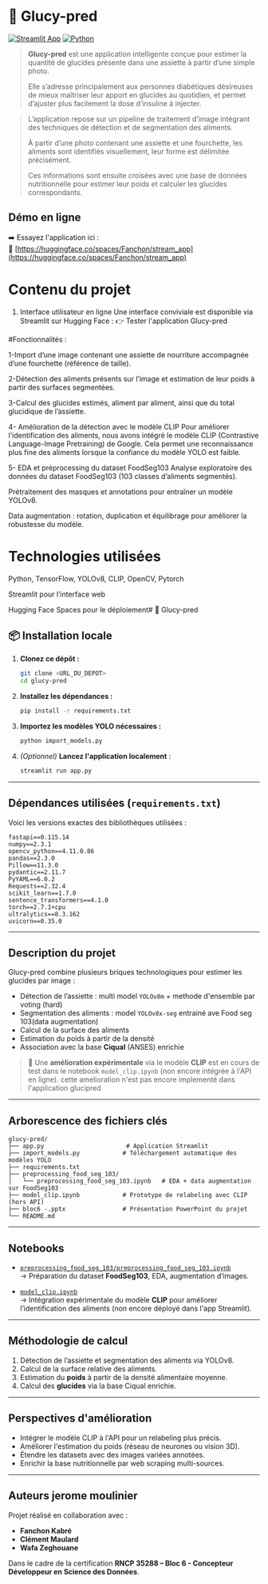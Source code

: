# 🥗 Glucy-pred

[![Streamlit App](https://img.shields.io/badge/Demo-Streamlit-green?logo=streamlit)](https://huggingface.co/spaces/Fanchon/stream_app)
[![Python](https://img.shields.io/badge/Python-3.10+-blue?logo=python)](https://www.python.org/)

> **Glucy-pred** est une application intelligente conçue pour estimer la quantité de glucides présente dans une assiette à partir d’une simple photo.
>
> Elle s’adresse principalement aux personnes diabétiques désireuses de mieux maîtriser leur apport en glucides au quotidien, et permet d’ajuster plus facilement la dose d’insuline à injecter.

>L’application repose sur un pipeline de traitement d’image intégrant des techniques de détection et de segmentation des aliments.
>
>À partir d’une photo contenant une assiette et une fourchette, les aliments sont identifiés visuellement, leur forme est délimitée précisément.
>
>Ces informations sont ensuite croisées avec une base de données nutritionnelle pour estimer leur poids et calculer les glucides correspondants.


## Démo en ligne

➡️ Essayez l'application ici :  
🔗 [https://huggingface.co/spaces/Fanchon/stream_app](https://huggingface.co/spaces/Fanchon/stream_app)


# Contenu du projet
1. Interface utilisateur en ligne
Une interface conviviale est disponible via Streamlit sur Hugging Face :
👉 Tester l'application Glucy-pred

#Fonctionnalités :

1-Import d’une image contenant une assiette de nourriture accompagnée d’une fourchette (référence de taille).

2-Détection des aliments présents sur l’image et estimation de leur poids à partir des surfaces segmentées.

3-Calcul des glucides estimés, aliment par aliment, ainsi que du total glucidique de l’assiette.

4- Amélioration de la détection avec le modèle CLIP
Pour améliorer l'identification des aliments, nous avons intégré le modèle CLIP (Contrastive Language-Image Pretraining) de Google.
Cela permet une reconnaissance plus fine des aliments lorsque la confiance du modèle YOLO est faible.

5- EDA et préprocessing du dataset FoodSeg103
Analyse exploratoire des données du dataset FoodSeg103 (103 classes d’aliments segmentés).

   Prétraitement des masques et annotations pour entraîner un modèle YOLOv8.

   Data augmentation : rotation, duplication et équilibrage pour améliorer la robustesse du modèle.

# Technologies utilisées
Python, TensorFlow, YOLOv8, CLIP, OpenCV, Pytorch

Streamlit pour l’interface web

Hugging Face Spaces pour le déploiement# 🥗 Glucy-pred
## 📦 Installation locale

1. **Clonez ce dépôt :**
   ```bash
   git clone <URL_DU_DEPOT>
   cd glucy-pred
   ```

2. **Installez les dépendances :**
   ```bash
   pip install -r requirements.txt
   ```

3. **Importez les modèles YOLO nécessaires :**
   ```bash
   python import_models.py
   ```

4. *(Optionnel)* **Lancez l'application localement** :
   ```bash
   streamlit run app.py
   ```

---

## Dépendances utilisées (`requirements.txt`)

Voici les versions exactes des bibliothèques utilisées :

```text
fastapi==0.115.14
numpy==2.3.1
opencv_python==4.11.0.86
pandas==2.3.0
Pillow==11.3.0
pydantic==2.11.7
PyYAML==6.0.2
Requests==2.32.4
scikit_learn==1.7.0
sentence_transformers==4.1.0
torch==2.7.1+cpu
ultralytics==8.3.162
uvicorn==0.35.0
```

---

## Description du projet

Glucy-pred combine plusieurs briques technologiques pour estimer les glucides par image :

-  Détection de l’assiette : multi model `YOLOv8m` + methode d'ensemble par voting (hard)
-  Segmentation des aliments : model `YOLOv8x-seg` entrainé ave Food seg 103(data augmentation)
-  Calcul de la surface des aliments
-  Estimation du poids à partir de la densité 
-  Association avec la base **Ciqual** (ANSES) enrichie

> 🧪 Une **amélioration expérimentale** via le modèle **CLIP** est en cours de test dans le notebook `model_clip.ipynb` (non encore intégrée à l'API en ligne).
            cette amelioration n'est pas encore implementé dans l'application glucipred
---

##  Arborescence des fichiers clés

```
glucy-pred/
├── app.py                       # Application Streamlit
├── import_models.py            # Téléchargement automatique des modèles YOLO
├── requirements.txt
├── preprocessing_food_seg_103/
│   └── preprocessing_food_seg_103.ipynb   # EDA + data augmentation sur FoodSeg103
├── model_clip.ipynb            # Prototype de relabeling avec CLIP (hors API)
├── bloc6 -.pptx                # Présentation PowerPoint du projet
└── README.md
```

---

##  Notebooks 

- [`preprocessing_food_seg_103/preprocessing_food_seg_103.ipynb`](preprocessing_food_seg_103/preprocessing_food_seg_103.ipynb)  
  → Préparation du dataset **FoodSeg103**, EDA, augmentation d’images.

- [`model_clip.ipynb`](model_clip.ipynb)  
  → Intégration expérimentale du modèle **CLIP** pour améliorer l’identification des aliments (non encore déployé dans l'app Streamlit).

---

## Méthodologie de calcul

1. Détection de l’assiette et segmentation des aliments via YOLOv8.
2. Calcul de la surface relative des aliments.
3. Estimation du **poids** à partir de la densité alimentaire moyenne.
4. Calcul des **glucides** via la base Ciqual enrichie.

---

## Perspectives d'amélioration

-  Intégrer le modèle CLIP à l'API pour un relabeling plus précis.
-  Améliorer l'estimation du poids (réseau de neurones ou vision 3D).
-  Étendre les datasets avec des images variées annotées.
-  Enrichir la base nutritionnelle par web scraping multi-sources.

---


##  Auteurs jerome moulinier 

Projet réalisé en collaboration avec :

- **Fanchon Kabré**
- **Clément Maulard**
- **Wafa Zeghouane**

Dans le cadre de la certification **RNCP 35288 – Bloc 6 - Concepteur Développeur en Science des Données**.

